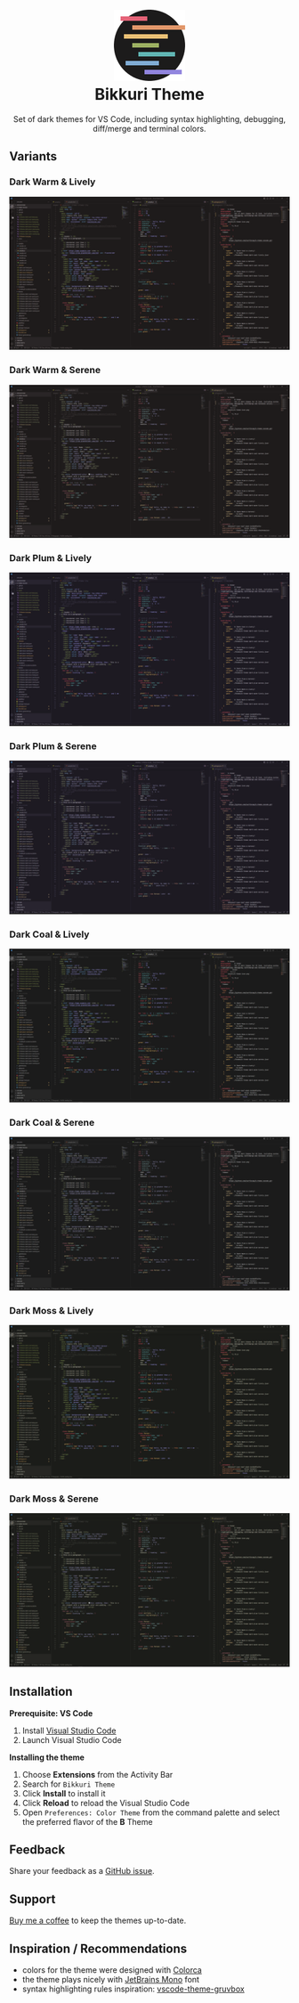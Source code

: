 
<h1 align="center">
  <br>
  <a href="https://marketplace.visualstudio.com/items?itemName=brano.b-theme" target="_blank">
    <img src="https://raw.githubusercontent.com/surfinzap/b-theme-vscode/master/assets/b-theme-icon.png">
  </a>
  <br>
  Bikkuri Theme
  <br>
</h1>


<p align="center">Set of dark themes for VS Code, including syntax highlighting, debugging, diff/merge and terminal colors.</p>


## Variants

### Dark Warm & Lively
![Dark Warm & Lively](assets/b-theme-dark-warm-lively.png)

### Dark Warm & Serene
![Dark Warm & Serene](assets/b-theme-dark-warm-serene.png)

### Dark Plum & Lively
![Dark Plum & Lively](assets/b-theme-dark-plum-lively.png)

### Dark Plum & Serene
![Dark Plum & Serene](assets/b-theme-dark-plum-serene.png)

### Dark Coal & Lively
![Dark Coal & Lively](assets/b-theme-dark-coal-lively.png)

### Dark Coal & Serene
![Dark Coal & Serene](assets/b-theme-dark-coal-serene.png)

### Dark Moss & Lively
![Dark Moss & Lively](assets/b-theme-dark-moss-lively.png)

### Dark Moss & Serene
![Dark Moss & Serene](assets/b-theme-dark-moss-serene.png)


## Installation

**Prerequisite: VS Code**
1. Install [Visual Studio Code](https://code.visualstudio.com/)
2. Launch Visual Studio Code

**Installing the theme**
1. Choose **Extensions** from the Activity Bar
2. Search for `Bikkuri Theme`
3. Click **Install** to install it
4. Click **Reload** to reload the Visual Studio Code
5. Open `Preferences: Color Theme` from the command palette and select the preferred flavor of the **B** Theme


## Feedback

Share your feedback as a [GitHub issue](https://github.com/surfinzap/b-theme-vscode/issues).


## Support 

[Buy me a coffee](https://ko-fi.com/branosandala) to keep the themes up-to-date. 


## Inspiration / Recommendations
- colors for the theme were designed with [Colorca](https://colorca.org)
- the theme plays nicely with [JetBrains Mono](https://github.com/JetBrains/JetBrainsMono) font
- syntax highlighting rules inspiration: [vscode-theme-gruvbox](https://github.com/jdinhify/vscode-theme-gruvbox)
